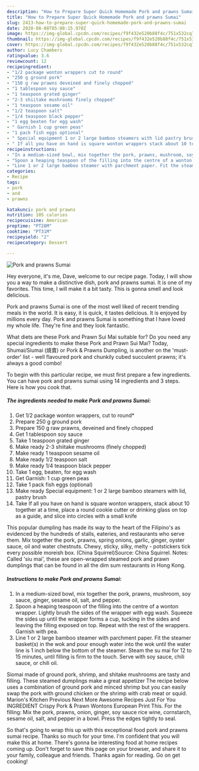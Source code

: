```yaml
---
description: "How to Prepare Super Quick Homemade Pork and prawns Sumai"
title: "How to Prepare Super Quick Homemade Pork and prawns Sumai"
slug: 2413-how-to-prepare-super-quick-homemade-pork-and-prawns-sumai
date: 2020-08-08T05:08:15.970Z
image: https://img-global.cpcdn.com/recipes/f9f432e520b88f4c/751x532cq70/pork-and-prawns-sumai-recipe-main-photo.jpg
thumbnail: https://img-global.cpcdn.com/recipes/f9f432e520b88f4c/751x532cq70/pork-and-prawns-sumai-recipe-main-photo.jpg
cover: https://img-global.cpcdn.com/recipes/f9f432e520b88f4c/751x532cq70/pork-and-prawns-sumai-recipe-main-photo.jpg
author: Lucy Chambers
ratingvalue: 3.6
reviewcount: 12
recipeingredient:
- "1/2 package wonton wrappers cut to round"
- "250 g ground pork"
- "150 g raw prawns deveined and finely chopped"
- "1 tablespoon soy sauce"
- "1 teaspoon grated ginger"
- "2-3 shiitake mushrooms finely chopped"
- "1 teaspoon sesame oil"
- "1/2 teaspoon salt"
- "1/4 teaspoon black pepper"
- "1 egg beaten for egg wash"
- " Garnish 1 cup green peas"
- "1 pack fish eggs optional"
- " Special equipment 1 or 2 large bamboo steamers with lid pastry brush"
- " If all you have on hand is square wonton wrappers stack about 10 together at a time place a round cookie cutter or drinking glass on top as a guide and slice into circles with a small knife"
recipeinstructions:
- "In a medium-sized bowl, mix together the pork, prawns, mushroom, soy sauce, ginger, sesame oil, salt, and pepper."
- "Spoon a heaping teaspoon of the filling into the centre of a wonton wrapper. Lightly brush the sides of the wrapper with egg wash. Squeeze the sides up until the wrapper forms a cup, tucking in the sides and leaving the filling exposed on top. Repeat with the rest of the wrappers. Garnish with pea."
- "Line 1 or 2 large bamboo steamer with parchment paper. Fit the steamer basket(s) in the wok and pour enough water into the wok until the water line is 1 inch below the bottom of the steamer. Steam the su mai for 12 to 15 minutes, until filling is firm to the touch. Serve with soy sauce, chili sauce, or chili oil."
categories:
- Recipe
tags:
- pork
- and
- prawns

katakunci: pork and prawns 
nutrition: 105 calories
recipecuisine: American
preptime: "PT28M"
cooktime: "PT31M"
recipeyield: "2"
recipecategory: Dessert

---
```



![Pork and prawns Sumai](https://img-global.cpcdn.com/recipes/f9f432e520b88f4c/751x532cq70/pork-and-prawns-sumai-recipe-main-photo.jpg)

Hey everyone, it's me, Dave, welcome to our recipe page. Today, I will show you a way to make a distinctive dish, pork and prawns sumai. It is one of my favorites. This time, I will make it a bit tasty. This is gonna smell and look delicious.

Pork and prawns Sumai is one of the most well liked of recent trending meals in the world. It is easy, it is quick, it tastes delicious. It is enjoyed by millions every day. Pork and prawns Sumai is something that I have loved my whole life. They're fine and they look fantastic.

What diets are these Pork and Prawn Sui Mai suitable for? Do you need any special ingredients to make these Pork and Prawn Sui Mai? Today, Shumai/Siumai (燒賣) or Pork &amp; Prawns Dumpling, is another on the &#39;must-order&#39; list - well flavoured pork and chunkily cubed succulent prawns; it&#39;s always a good combo!


To begin with this particular recipe, we must first prepare a few ingredients. You can have pork and prawns sumai using 14 ingredients and 3 steps. Here is how you cook that.

<!--inarticleads1-->

##### The ingredients needed to make Pork and prawns Sumai:

1. Get 1/2 package wonton wrappers, cut to round*
1. Prepare 250 g ground pork
1. Prepare 150 g raw prawns, deveined and finely chopped
1. Get 1 tablespoon soy sauce
1. Take 1 teaspoon grated ginger
1. Make ready 2-3 shiitake mushrooms (finely chopped)
1. Make ready 1 teaspoon sesame oil
1. Make ready 1/2 teaspoon salt
1. Make ready 1/4 teaspoon black pepper
1. Take 1 egg, beaten, for egg wash
1. Get  Garnish: 1 cup green peas
1. Take 1 pack fish eggs (optional)
1. Make ready  Special equipment: 1 or 2 large bamboo steamers with lid, pastry brush
1. Take  If all you have on hand is square wonton wrappers, stack about 10 together at a time, place a round cookie cutter or drinking glass on top as a guide, and slice into circles with a small knife


This popular dumpling has made its way to the heart of the Filipino&#39;s as evidenced by the hundreds of stalls, eateries, and restaurants who serve them. Mix together the pork, prawns, spring onions, garlic, ginger, oyster sauce, oil and water chestnuts. Chewy, sticky, silky, melty - potstickers tick every possible moreish box. (China Squirrel)Source: China Squirrel. Notes: Called &#39;siu mai&#39;, these are open-wrapped steamed pork and prawn dumplings that can be found in all the dim sum restaurants in Hong Kong. 

<!--inarticleads2-->

##### Instructions to make Pork and prawns Sumai:

1. In a medium-sized bowl, mix together the pork, prawns, mushroom, soy sauce, ginger, sesame oil, salt, and pepper.
1. Spoon a heaping teaspoon of the filling into the centre of a wonton wrapper. Lightly brush the sides of the wrapper with egg wash. Squeeze the sides up until the wrapper forms a cup, tucking in the sides and leaving the filling exposed on top. Repeat with the rest of the wrappers. Garnish with pea.
1. Line 1 or 2 large bamboo steamer with parchment paper. Fit the steamer basket(s) in the wok and pour enough water into the wok until the water line is 1 inch below the bottom of the steamer. Steam the su mai for 12 to 15 minutes, until filling is firm to the touch. Serve with soy sauce, chili sauce, or chili oil.


Siomai made of ground pork, shrimp, and shitake mushrooms are tasty and filling. These steamed dumplings make a great appetizer The recipe below uses a combination of ground pork and minced shrimp but you can easily swap the pork with ground chicken or the shrimp with crab meat or squid. Marion&#39;s Kitchen Previous Next More Awesome Recipes Just For You INGREDIENT Crispy Pork &amp; Prawn Wontons European Print This. For the filling: Mix the pork, prawns, onion, ginger, soy sauce rice wine, cornstarch, sesame oil, salt, and pepper in a bowl. Press the edges tightly to seal. 

So that's going to wrap this up with this exceptional food pork and prawns sumai recipe. Thanks so much for your time. I'm confident that you will make this at home. There's gonna be interesting food at home recipes coming up. Don't forget to save this page on your browser, and share it to your family, colleague and friends. Thanks again for reading. Go on get cooking!
